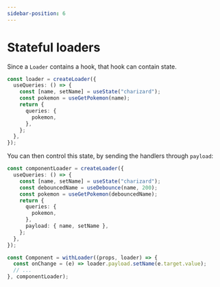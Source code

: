 ```yaml
---
sidebar-position: 6
---
```


# Stateful loaders

Since a `Loader` contains a hook, that hook can contain state.

```typescript
const loader = createLoader({
  useQueries: () => {
    const [name, setName] = useState("charizard");
    const pokemon = useGetPokemon(name);
    return {
      queries: {
        pokemon,
      },
    };
  },
});
```

You can then control this state, by sending the handlers through `payload`:

```typescript {10}
const componentLoader = createLoader({
  useQueries: () => {
    const [name, setName] = useState("charizard");
    const debouncedName = useDebounce(name, 200);
    const pokemon = useGetPokemon(debouncedName);
    return {
      queries: {
        pokemon,
      },
      payload: { name, setName },
    };
  },
});

const Component = withLoader((props, loader) => {
  const onChange = (e) => loader.payload.setName(e.target.value);
  // ...
}, componentLoader);
```

